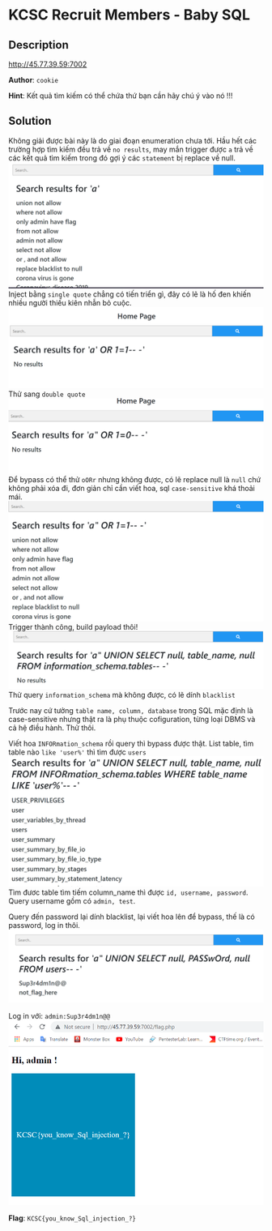 # KCSC Recruit Members - Baby SQL

## Description
http://45.77.39.59:7002

**Author**: `cookie`

**Hint**: Kết quả tìm kiếm có thể chứa thứ bạn cần hãy chú ý vào nó !!!
## Solution
Không giải được bài này là do giai đoạn enumeration chưa tới. Hầu hết các trường hợp tìm kiếm đều trả về `no results`, may mắn trigger được `a` trả về các kết quả tìm kiếm trong đó gợi ý các `statement` bị replace về null.
![random](1.png)
Inject bằng `single quote` chẳng có tiến triển gì, đây có lẽ là hố đen khiến nhiều người thiếu kiên nhẫn bỏ cuộc.
![single quote](2.png)
Thử sang `double quote`
![double quote](3-1.png)
Để bypass có thể thử `oORr` nhưng không được, có lẽ replace null là `null` chứ không phải xóa đi, đơn giản chỉ cần viết hoa, sql `case-sensitive` khá thoải mái.
![double quote trigger](4.png)
Trigger thành công, build payload thôi!
![information_schema](5.png)
Thử query `information_schema` mà không được, có lẽ dính `blacklist
`

Trước nay cứ tưởng `table name, column, database` trong SQL mặc định là case-sensitive nhưng thật ra là phụ thuộc cofiguration, từng loại DBMS và cả hệ điều hành. Thử thôi.

Viết hoa `INFORmation_schema` rồi query thì bypass được thật. List table, tìm table nào `like 'user%'` thì tìm được `users`
![list tables](6.png)
Tìm đươc table tìm tiếm column_name thì được `id, username, password`. Query username gồm có `admin, test`.

Query đến password lại dính blacklist, lại viết hoa lên để bypass, thế là có password, log in thôi.
![admin password](7.png)

Log in với: `admin:Sup3r4dm1n@@`
![flag](8.png)

**Flag**: `KCSC{you_know_Sql_injection_?}`
